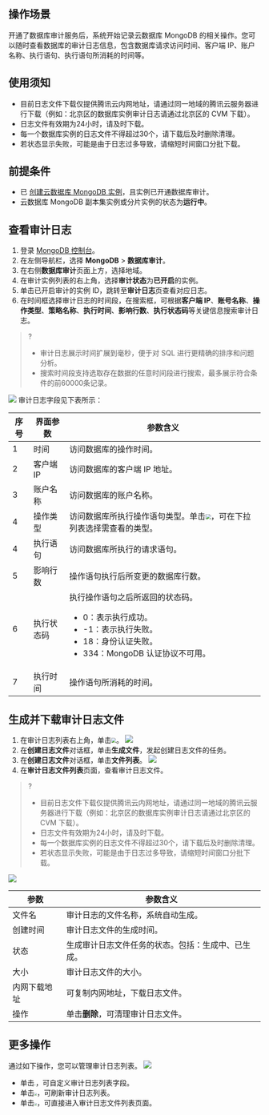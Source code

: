 ## 操作场景

开通了数据库审计服务后，系统开始记录云数据库 MongoDB 的相关操作。您可以随时查看数据库的审计日志信息，包含数据库请求访问时间、客户端 IP、账户名称、执行语句、执行语句所消耗的时间等。

## 使用须知

- 目前日志文件下载仅提供腾讯云内网地址，请通过同一地域的腾讯云服务器进行下载（例如：北京区的数据库实例审计日志请通过北京区的 CVM 下载）。
- 日志文件有效期为24小时，请及时下载。
- 每一个数据库实例的日志文件不得超过30个，请下载后及时删除清理。
- 若状态显示失败，可能是由于日志过多导致，请缩短时间窗口分批下载。

## 前提条件

- 已 [创建云数据库 MongoDB 实例](https://cloud.tencent.com/document/product/240/3551)，且实例已开通数据库审计。
- 云数据库 MongoDB 副本集实例或分片实例的状态为**运行中**。

## 查看审计日志

1. 登录 [MongoDB 控制台](https://console.cloud.tencent.com/mongodb)。
2. 在左侧导航栏，选择 **MongoDB** > **数据库审计**。
3. 在右侧**数据库审计**页面上方，选择地域。
4. 在审计实例列表的右上角，选择**审计状态**为**已开启**的实例。
5. 单击已开启审计的实例 ID，跳转至**审计日志**页查看对应日志。
6. 在时间框选择审计日志的时间段，在搜索框，可根据**客户端 IP**、**账号名称**、**操作类型**、**策略名称**、**执行时间**、**影响行数**、**执行状态码**等关键信息搜索审计日志。
>?
> - 审计日志展示时间扩展到毫秒，便于对 SQL 进行更精确的排序和问题分析。
> - 搜索时间段支持选取存在数据的任意时间段进行搜索，最多展示符合条件的前60000条记录。
> 
![](https://qcloudimg.tencent-cloud.cn/raw/140ebfe4af084d101f59bab2bd4bd4b7.png)
审计日志字段见下表所示：
<table>
<thead><tr><th>序号</th><th>界面参数</th><th>参数含义</th></tr></thead>
<tbody><tr>
<td>1</td>
<td>时间</td>
<td>访问数据库的操作时间。</td></tr>
<tr>
<td>2</td>
<td>客户端 IP</td>
<td>访问数据库的客户端 IP 地址。</td></tr>
<tr>
<td>3</td>
<td>账户名称</td>
<td>访问数据库的账户名称。</td></tr>
<tr>
<td>4</td>
<td>操作类型</td>
<td>访问数据库所执行操作语句类型。单击<img src="https://qcloudimg.tencent-cloud.cn/raw/1a6b89dced3db00397b31e7be029c907.png" style="zoom:67%;">，可在下拉列表选择需查看的类型。</td></tr>
<tr>
<td>4</td>
<td>执行语句</td>
<td>访问数据库所执行的请求语句。</td></tr>
<tr>
<td>5</td>
<td>影响行数</td>
<td>操作语句执行后所变更的数据库行数。</td></tr>
<tr>
<td>6</td>
<td>执行状态码</td>
<td>执行操作语句之后所返回的状态码。<ul><li>0：表示执行成功。</li><li>-1：表示执行失败。</li><li>18：身份认证失败。</li><li>334：MongoDB 认证协议不可用。</li></ul></td></tr>
<tr>
<td>7</td>
<td>执行时间</td>
<td>操作语句所消耗的时间。</td></tr>
</tbody></table>

## 生成并下载审计日志文件

1. 在审计日志列表右上角，单击<img src="https://qcloudimg.tencent-cloud.cn/raw/9667d5a4436c73db2d01621458e64cdb.png" style="zoom:60%;" />。
![](https://qcloudimg.tencent-cloud.cn/raw/8a6061a69a6abb22254648b39bdf10f1.png)
2. 在**创建日志文件**对话框，单击**生成文件**，发起创建日志文件的任务。
3. 在**创建日志文件**对话框，单击**文件列表**。
![](https://qcloudimg.tencent-cloud.cn/raw/d28632a05f7be94de5ae6fc49f6ec026.png)
4. 在**审计日志文件列表**页面，查看审计日志文件。
> ?
> - 目前日志文件下载仅提供腾讯云内网地址，请通过同一地域的腾讯云服务器进行下载（例如：北京区的数据库实例审计日志请通过北京区的 CVM 下载）。
> - 日志文件有效期为24小时，请及时下载。
> - 每一个数据库实例的日志文件不得超过30个，请下载后及时删除清理。
> - 若状态显示失败，可能是由于日志过多导致，请缩短时间窗口分批下载。
> 
![](https://qcloudimg.tencent-cloud.cn/raw/625e0655fbafa5d48dd6f899f4fb8004.png)
<table>
<thead><tr><th>参数</th><th>参数含义</th></tr>
</thead>
<tbody><tr>
<td>文件名</td>
<td>审计日志的文件名称，系统自动生成。</td></tr>
<tr>
<td>创建时间</td>
<td>审计日志文件的生成时间。</td></tr>
<tr>
<td>状态</td>
<td>生成审计日志文件任务的状态。包括：生成中、已生成。</td></tr>
<tr>
<td>大小</td>
<td>审计日志文件的大小。</td></tr>
<tr>
<td>内网下载地址</td>
<td>可复制内网地址，下载日志文件。</td></tr>
<tr>
<td>操作</td>
<td>单击<strong>删除</strong>，可清理审计日志文件。</td></tr>
</tbody></table>

## 更多操作
通过如下操作，您可以管理审计日志列表。
![](https://qcloudimg.tencent-cloud.cn/raw/8a6061a69a6abb22254648b39bdf10f1.png)
- 单击<img src="https://qcloudimg.tencent-cloud.cn/raw/4af2681313e814b5eb715a7515c137fa.png" style="zoom: 15%;" />，可自定义审计日志列表字段。
- 单击<img src="https://qcloudimg.tencent-cloud.cn/raw/6895bf17f6b486a67b680f0e6ea05252.png" style="zoom: 33%;" />，可刷新审计日志列表。
- 单击<img src="https://qcloudimg.tencent-cloud.cn/raw/deb8b3b9a8b6a2b9d4ec9a8b213bd785.png" style="zoom:33%;" />，可直接进入审计日志文件列表页面。

   
